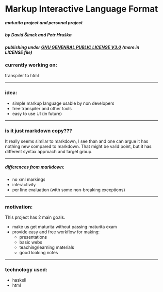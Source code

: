 # Markup Interactive Language Format
#####  maturita project and personal project
##### by David Šimek and Petr Hruška
##### publishing under <ins>GNU GENENRAL PUBLIC LICENSE V3.0</ins> (more in LICENSE file)

### currently working on:
transpiler to html

-----

### idea:
- simple markup language usable by non developers
- free transpiler and other tools
- easy to use UI (in future)

-----

### is it just markdown copy???
It really seems similar to markdown, I see than and one can argue it has nothing new compared to markdown. That might be valid point, but it has different syntax approach and target group.

-----

##### differences from markdown:    
- no xml markings
- interactivity
- per line evaluation (with some non-breaking exceptions)

-----

### motivation:
This project has 2 main goals.
- make us get maturita without passing maturita exam
- provide easy and free workflow for making:
    - presentations
    - basic webs
    - teaching/learning materials
    - good looking notes

-----

### technology used:
- haskell
- html  
